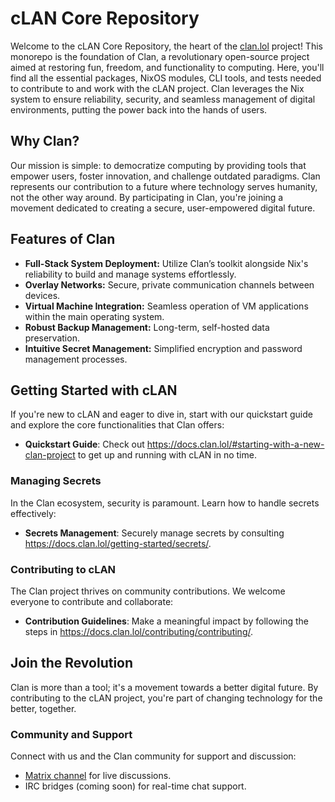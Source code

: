 # cLAN Core Repository

Welcome to the cLAN Core Repository, the heart of the [clan.lol](https://clan.lol/) project! This monorepo is the foundation of Clan, a revolutionary open-source project aimed at restoring fun, freedom, and functionality to computing. Here, you'll find all the essential packages, NixOS modules, CLI tools, and tests needed to contribute to and work with the cLAN project. Clan leverages the Nix system to ensure reliability, security, and seamless management of digital environments, putting the power back into the hands of users.

## Why Clan?

Our mission is simple: to democratize computing by providing tools that empower users, foster innovation, and challenge outdated paradigms. Clan represents our contribution to a future where technology serves humanity, not the other way around. By participating in Clan, you're joining a movement dedicated to creating a secure, user-empowered digital future.

## Features of Clan

- **Full-Stack System Deployment:** Utilize Clan’s toolkit alongside Nix's reliability to build and manage systems effortlessly.
- **Overlay Networks:** Secure, private communication channels between devices.
- **Virtual Machine Integration:** Seamless operation of VM applications within the main operating system.
- **Robust Backup Management:** Long-term, self-hosted data preservation.
- **Intuitive Secret Management:** Simplified encryption and password management processes.

## Getting Started with cLAN

If you're new to cLAN and eager to dive in, start with our quickstart guide and explore the core functionalities that Clan offers:

- **Quickstart Guide**: Check out https://docs.clan.lol/#starting-with-a-new-clan-project<!-- [docs/site/index.md](docs/site/index.md) --> to get up and running with cLAN in no time.

### Managing Secrets

In the Clan ecosystem, security is paramount. Learn how to handle secrets effectively:

- **Secrets Management**: Securely manage secrets by consulting https://docs.clan.lol/getting-started/secrets/<!-- [secrets.md](docs/site/getting-started/secrets.md) -->.

### Contributing to cLAN

The Clan project thrives on community contributions. We welcome everyone to contribute and collaborate:

- **Contribution Guidelines**: Make a meaningful impact by following the steps in https://docs.clan.lol/contributing/contributing/<!-- [contributing.md](docs/CONTRIBUTING.md) -->.

## Join the Revolution

Clan is more than a tool; it's a movement towards a better digital future. By contributing to the cLAN project, you're part of changing technology for the better, together.

### Community and Support

Connect with us and the Clan community for support and discussion:

- [Matrix channel](https://matrix.to/#/!djzOHBBBHnwQkgNgdV:matrix.org?via=blog.clan.lol) for live discussions.
- IRC bridges (coming soon) for real-time chat support.

